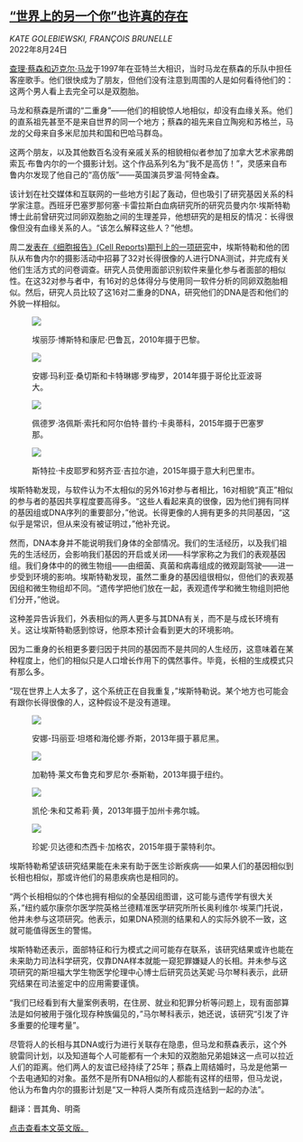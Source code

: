 <!--1661324822000-->
[“世界上的另一个你”也许真的存在](https://cn.nytimes.com/science/20220824/doppelgangers-twins-dna/)
------

<address>KATE GOLEBIEWSKI, FRANÇOIS BRUNELLE</address><time pudate="2022-08-24 02:45:52" datetime="2022-08-24 02:45:52">2022年8月24日</time><section><p><a rel="noopener noreferrer" target="_blank" href="https://www.cbsnews.com/news/double-exposures-photographing-look-alikes/">查理·蔡森和迈克尔·马龙</a>于1997年在亚特兰大相识，当时马龙在蔡森的乐队中担任客座歌手。他们很快成为了朋友，但他们没有注意到周围的人是如何看待他们的：这两个男人看上去完全可以是双胞胎。</p><p>马龙和蔡森是所谓的“二重身”——他们的相貌惊人地相似，却没有血缘关系。他们的直系祖先甚至不是来自世界的同一个地方；蔡森的祖先来自立陶宛和苏格兰，马龙的父母来自多米尼加共和国和巴哈马群岛。</p><p>这两个朋友，以及其他数百名没有亲戚关系的相貌相似者参加了加拿大艺术家弗朗索瓦·布鲁内尔的一个摄影计划。这个作品系列名为“我不是高仿！”，灵感来自布鲁内尔发现了他自己的“高仿版”——英国演员罗温·阿特金森。</p><p>该计划在社交媒体和互联网的一些地方引起了轰动，但也吸引了研究基因关系的科学家注意。西班牙巴塞罗那何塞·卡雷拉斯白血病研究所的研究员曼内尔·埃斯特勒博士此前曾研究过同卵双胞胎之间的生理差异，他想研究的是相反的情况：长得很像但没有血缘关系的人。“该怎么解释这些人？”他想。</p><p>周二<a rel="noopener noreferrer" target="_blank" href="https://www.cell.com/cell-reports/fulltext/S2211-1247(22)01075-0" title="Link: https://www.cell.com/cell-reports/fulltext/S2211-1247(22)01075-0">发表在《细胞报告》(Cell Reports)期刊上的一项研究</a>中，埃斯特勒和他的团队从布鲁内尔的摄影活动中招募了32对长得很像的人进行DNA测试，并完成有关他们生活方式的问卷调查。研究人员使用面部识别软件来量化参与者面部的相似性。在这32对参与者中，有16对的总体得分与使用同一软件分析的同卵双胞胎相似。然后，研究人员比较了这16对二重身的DNA，研究他们的DNA是否和他们的外貌一样相似。</p><p><figure><img src="https://images.weserv.nl/?url=static01.nyt.com/images/2022/08/23/science/23tb-doppelgangers2/23tb-doppelgangers2-jumbo.jpg"></p><figcaption>埃丽莎·博斯特和康尼·巴鲁瓦，2010年摄于巴黎。 <cite></cite></figcaption></figure><p><figure><img src="https://images.weserv.nl/?url=static01.nyt.com/images/2022/08/23/science/23tb-doppelgangers3/23tb-doppelgangers3-jumbo.jpg"></p><figcaption>安娜·玛利亚·桑切斯和卡特琳娜·罗梅罗，2014年摄于哥伦比亚波哥大。 <cite></cite></figcaption></figure><p><figure><img src="https://images.weserv.nl/?url=static01.nyt.com/images/2022/08/23/science/23tb-doppelgangers4/23tb-doppelgangers4-jumbo.jpg"></p><figcaption>佩德罗·洛佩斯·索托和阿尔伯特·普约·卡奥蒂科，2015年摄于巴塞罗那。 <cite></cite></figcaption></figure><p><figure><img src="https://images.weserv.nl/?url=static01.nyt.com/images/2022/08/23/science/23tb-doppelgangers5/23tb-doppelgangers5-jumbo.jpg"></p><figcaption>斯特拉·卡皮耶罗和努齐亚·吉拉尔迪，2015年摄于意大利巴里市。 <cite></cite></figcaption></figure><p>埃斯特勒发现，与软件认为不太相似的另外16对参与者相比，16对相貌“真正”相似的参与者的基因共享程度要高得多。“这些人看起来真的很像，因为他们拥有同样的基因组或DNA序列的重要部分，”他说。长得更像的人拥有更多的共同基因，“这似乎是常识，但从来没有被证明过，”他补充说。</p><p>然而，DNA本身并不能说明我们身体的全部情况。我们的生活经历，以及我们祖先的生活经历，会影响我们基因的开启或关闭——科学家称之为我们的表观基因组。我们身体中的的微生物组——由细菌、真菌和病毒组成的微观副驾驶——进一步受到环境的影响。埃斯特勒发现，虽然二重身的基因组很相似，但他们的表观基因组和微生物组却不同。“遗传学把他们放在一起，表观遗传学和微生物组则把他们分开，”他说。</p><p>这种差异告诉我们，外表相似的两人更多与其DNA有关，而不是与成长环境有关。这让埃斯特勒感到惊讶，他原本预计会看到更大的环境影响。</p><p>因为二重身的长相更多要归因于共同的基因而不是共同的人生经历，这意味着在某种程度上，他们的相似只是人口增长作用下的偶然事件。毕竟，长相的生成模式只有那么多。</p><p>“现在世界上人太多了，这个系统正在自我重复，”埃斯特勒说。某个地方也可能会有跟你长得很像的人，这种假设不是没有道理。</p><p><figure><img src="https://images.weserv.nl/?url=static01.nyt.com/images/2022/08/23/science/23tb-doppelgangers10/23tb-doppelgangers10-jumbo.jpg"></p><figcaption>安娜-玛丽亚·坦塔和海伦娜·乔斯，2013年摄于慕尼黑。 <cite></cite></figcaption></figure><p><figure><img src="https://images.weserv.nl/?url=static01.nyt.com/images/2022/08/23/science/23tb-doppelgangers9/23tb-doppelgangers9-jumbo.jpg"></p><figcaption>加勒特·莱文布鲁克和罗尼尔·泰斯勒，2013年摄于纽约。 <cite></cite></figcaption></figure><p><figure><img src="https://images.weserv.nl/?url=static01.nyt.com/images/2022/08/23/science/23tb-doppelgangers8/23tb-doppelgangers8-jumbo.jpg"></p><figcaption>凯伦·朱和艾希莉·黄，2013年摄于加州卡弗尔城。 <cite></cite></figcaption></figure><p><figure><img src="https://images.weserv.nl/?url=static01.nyt.com/images/2022/08/23/science/23tb-doppelgangers7/23tb-doppelgangers7-jumbo.jpg"></p><figcaption>珍妮·贝达德和杰西卡·加格农，2015年摄于蒙特利尔。 <cite></cite></figcaption></figure><p>埃斯特勒希望该研究结果能在未来有助于医生诊断疾病——如果人们的基因相似到长相也相似，那或许他们的易患疾病也是相同的。</p><p>“两个长相相似的个体也拥有相似的全基因组图谱，这可能与遗传学有很大关系，”纽约威尔康奈尔医学院英格兰德精准医学研究所所长奥利维尔·埃莱门托说，他并未参与这项研究。他表示，如果DNA预测的结果和人的实际外貌不一致，这就可能值得医生的警惕。</p><p>埃斯特勒还表示，面部特征和行为模式之间可能存在联系，该研究结果或许也能在未来助力司法科学研究，仅靠DNA样本就能一窥犯罪嫌疑人的长相。并未参与这项研究的斯坦福大学生物医学伦理中心博士后研究员达芙妮·马尔琴科表示，此研究结果在司法鉴定中的应用需要谨慎。</p><p>“我们已经看到有大量案例表明，在住房、就业和犯罪分析等问题上，现有面部算法是如何被用于强化现存种族偏见的，”马尔琴科表示，她还说，该研究“引发了许多重要的伦理考量”。</p><p>尽管将人的长相与其DNA或行为进行关联存在隐患，但马龙和蔡森表示，这个外貌雷同计划，以及知道每个人可能都有一个未知的双胞胎兄弟姐妹这一点可以拉近人们的距离。他们两人的友谊已经持续了25年；蔡森上周结婚时，马龙是他第一个去电通知的对象。虽然不是所有DNA相似的人都能有这样的纽带，但马龙说，他认为布鲁内尔的摄影计划是“又一种将人类所有成员连结到一起的办法”。</p></section><footer><p>翻译：晋其角、明斋</p><p><a rel="nofollow" target="_blank" href="https://www.nytimes.com/2022/08/23/science/doppelgangers-twins-dna.html">点击查看本文英文版。</a></p></footer>
